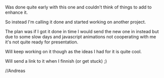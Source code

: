 Was done quite early with this one and couldn't think of things to add to enhance it.

So instead I'm calling it done and started working on another project.

The plan was if I got it done in time I would send the new one in instead but due to some slow days and javascript animations not cooperating with me it's not quite ready for presentation.

Will keep working on it though as the ideas I had for it is quite cool. 

Will send a link to it when I finnish (or get stuck) ;)

//Andreas
